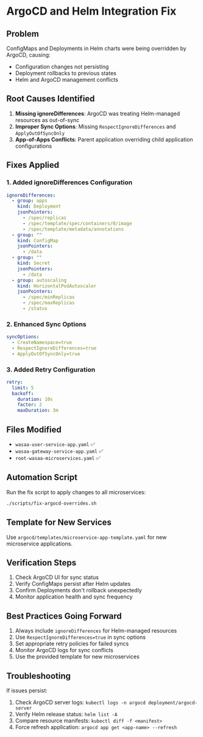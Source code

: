 # ArgoCD and Helm Integration Fix

## Problem
ConfigMaps and Deployments in Helm charts were being overridden by ArgoCD, causing:
- Configuration changes not persisting
- Deployment rollbacks to previous states
- Helm and ArgoCD management conflicts

## Root Causes Identified
1. **Missing ignoreDifferences**: ArgoCD was treating Helm-managed resources as out-of-sync
2. **Improper Sync Options**: Missing `RespectIgnoreDifferences` and `ApplyOutOfSyncOnly`
3. **App-of-Apps Conflicts**: Parent application overriding child application configurations

## Fixes Applied

### 1. Added ignoreDifferences Configuration
```yaml
ignoreDifferences:
  - group: apps
    kind: Deployment
    jsonPointers:
      - /spec/replicas
      - /spec/template/spec/containers/0/image
      - /spec/template/metadata/annotations
  - group: ""
    kind: ConfigMap
    jsonPointers:
      - /data
  - group: ""
    kind: Secret
    jsonPointers:
      - /data
  - group: autoscaling
    kind: HorizontalPodAutoscaler
    jsonPointers:
      - /spec/minReplicas
      - /spec/maxReplicas
      - /status
```

### 2. Enhanced Sync Options
```yaml
syncOptions:
  - CreateNamespace=true
  - RespectIgnoreDifferences=true
  - ApplyOutOfSyncOnly=true
```

### 3. Added Retry Configuration
```yaml
retry:
  limit: 5
  backoff:
    duration: 10s
    factor: 2
    maxDuration: 3m
```

## Files Modified
- `wasaa-user-service-app.yaml` ✅
- `wasaa-gateway-service-app.yaml` ✅
- `root-wasaa-microservices.yaml` ✅

## Automation Script
Run the fix script to apply changes to all microservices:
```bash
./scripts/fix-argocd-overrides.sh
```

## Template for New Services
Use `argocd/templates/microservice-app-template.yaml` for new microservice applications.

## Verification Steps
1. Check ArgoCD UI for sync status
2. Verify ConfigMaps persist after Helm updates
3. Confirm Deployments don't rollback unexpectedly
4. Monitor application health and sync frequency

## Best Practices Going Forward
1. Always include `ignoreDifferences` for Helm-managed resources
2. Use `RespectIgnoreDifferences=true` in sync options
3. Set appropriate retry policies for failed syncs
4. Monitor ArgoCD logs for sync conflicts
5. Use the provided template for new microservices

## Troubleshooting
If issues persist:
1. Check ArgoCD server logs: `kubectl logs -n argocd deployment/argocd-server`
2. Verify Helm release status: `helm list -A`
3. Compare resource manifests: `kubectl diff -f <manifest>`
4. Force refresh application: `argocd app get <app-name> --refresh`